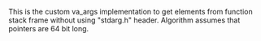 This is the custom va_args implementation to get elements from function stack frame without using "stdarg.h" header. Algorithm assumes that pointers are 64 bit long. 
